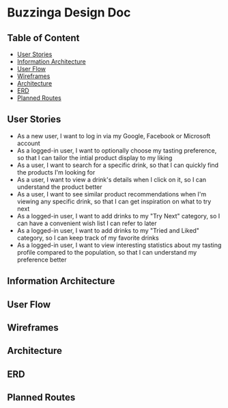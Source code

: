 # Buzzinga Design Doc

## Table of Content

- [User Stories](#user-stories)
- [Information Architecture](#information-architecture)
- [User Flow](#user-flow)
- [Wireframes](#wireframes)
- [Architecture](#architecture)
- [ERD](#erd)
- [Planned Routes](#planned-routes)

## User Stories

- As a new user, I want to log in via my Google, Facebook or Microsoft account
- As a logged-in user, I want to optionally choose my tasting preference, so that I can tailor the intial product display to my liking
- As a user, I want to search for a specific drink, so that I can quickly find the products I'm looking for
- As a user, I want to view a drink's details when I click on it, so I can understand the product better
- As a user, I want to see similar product recommendations when I'm viewing any specific drink, so that I can get inspiration on what to try next
- As a logged-in user, I want to add drinks to my "Try Next" category, so I can have a convenient wish list I can refer to later
- As a logged-in user, I want to add drinks to my "Tried and Liked" category, so I can keep track of my favorite drinks
- As a logged-in user, I want to view interesting statistics about my tasting profile compared to the population, so that I can understand my preference better

## Information Architecture

## User Flow

## Wireframes

## Architecture

## ERD

## Planned Routes
